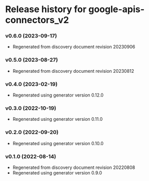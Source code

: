 # Release history for google-apis-connectors_v2

### v0.6.0 (2023-09-17)

* Regenerated from discovery document revision 20230906

### v0.5.0 (2023-08-27)

* Regenerated from discovery document revision 20230812

### v0.4.0 (2023-02-19)

* Regenerated using generator version 0.12.0

### v0.3.0 (2022-10-19)

* Regenerated using generator version 0.11.0

### v0.2.0 (2022-09-20)

* Regenerated using generator version 0.10.0

### v0.1.0 (2022-08-14)

* Regenerated from discovery document revision 20220808
* Regenerated using generator version 0.9.0

